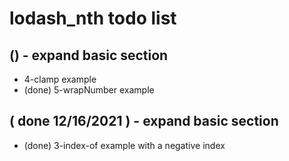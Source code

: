 # lodash\_nth todo list

## () - expand basic section
* 4-clamp example
* (done) 5-wrapNumber example

## ( done 12/16/2021 ) - expand basic section
* (done) 3-index-of example with a negative index

